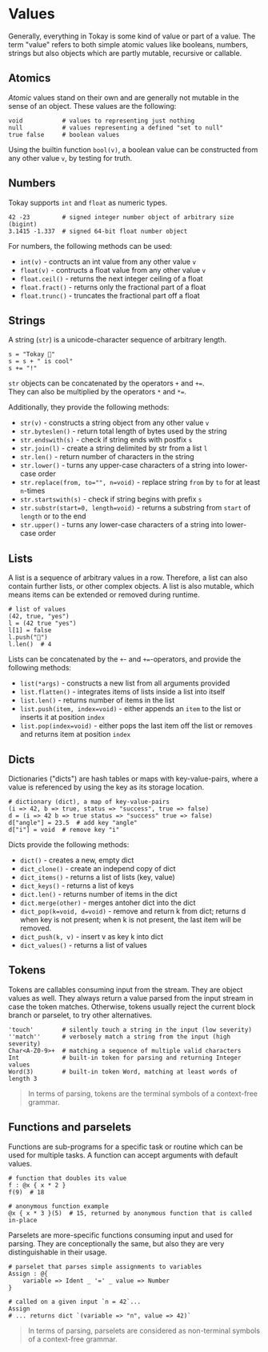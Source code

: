 # Values

Generally, everything in Tokay is some kind of value or part of a value. The term "value" refers to both simple atomic values like booleans, numbers, strings but also objects which are partly mutable, recursive or callable.

## Atomics

*Atomic* values stand on their own and are generally not mutable in the sense of an object. These values are the following:

```tokay
void           # values to representing just nothing
null           # values representing a defined "set to null"
true false     # boolean values
```

Using the builtin function `bool(v)`, a boolean value can be constructed from any other value `v`, by testing for truth.

## Numbers

Tokay supports `int` and `float` as numeric types.

```tokay
42 -23         # signed integer number object of arbitrary size (bigint)
3.1415 -1.337  # signed 64-bit float number object
```

For numbers, the following methods can be used:

- `int(v)` - contructs an int value from any other value `v`
- `float(v)` - contructs a float value from any other value `v`
- `float.ceil()` - returns the next integer ceiling of a float
- `float.fract()` - returns only the fractional part of a float
- `float.trunc()` - truncates the fractional part off a float

## Strings

A string (`str`) is a unicode-character sequence of arbitrary length.

```tokay
s = "Tokay 🦎"
s = s + " is cool"
s += "!"
```

`str` objects can be concatenated by the operators `+` and `+=`.<br>
They can also be multiplied by the operators `*` and `*=`.

Additionally, they provide the following methods:

- `str(v)` - constructs a string object from any other value `v`
- `str.byteslen()` - return total length of bytes used by the string
- `str.endswith(s)` - check if string ends with postfix `s`
- `str.join(l)` - create a string delimited by str from a list `l`
- `str.len()` - return number of characters in the string
- `str.lower()` - turns any upper-case characters of a string into lower-case order
- `str.replace(from, to="", n=void)` - replace string `from` by `to` for at least `n`-times
- `str.startswith(s)` - check if string begins with prefix `s`
- `str.substr(start=0, length=void)` - returns a substring from `start` of `length` or to the end
- `str.upper()` - turns any lower-case characters of a string into lower-case order

## Lists

A list is a sequence of arbitrary values in a row. Therefore, a list can also contain further lists, or other complex objects. A list is also mutable, which means items can be extended or removed during runtime.

```tokay
# list of values
(42, true, "yes")
l = (42 true "yes")
l[1] = false
l.push("🦎")
l.len()  # 4
```

Lists can be concatenated by the `+`- and `+=`-operators, and provide the following methods:

- `list(*args)` - constructs a new list from all arguments provided
- `list.flatten()` - integrates items of lists inside a list into itself
- `list.len()` - returns number of items in the list
- `list.push(item, index=void)` - either appends an `item` to the list or inserts it at position `index`
- `list.pop(index=void)` - either pops the last item off the list or removes and returns item at position `index`

## Dicts

Dictionaries ("dicts") are hash tables or maps with key-value-pairs, where a value is referenced by using the key as its storage location.

```tokay
# dictionary (dict), a map of key-value-pairs
(i => 42, b => true, status => "success", true => false)
d = (i => 42 b => true status => "success" true => false)
d["angle"] = 23.5  # add key "angle"
d["i"] = void  # remove key "i"
```

Dicts provide the following methods:

- `dict()` - creates a new, empty dict
- `dict_clone()` - create an independ copy of dict
- `dict_items()` - returns a list of lists (key, value)
- `dict_keys()` - returns a list of keys
- `dict.len()` - returns number of items in the dict
- `dict.merge(other)` - merges antoher dict into the dict
- `dict_pop(k=void, d=void)` - remove and return k from dict; returns d when key is not present; when k is not present, the last item will be removed.
- `dict_push(k, v)` - insert v as key k into dict
- `dict_values()` - returns a list of values

## Tokens

Tokens are callables consuming input from the stream. They are object values as well. They always return a value parsed from the input stream in case the token matches. Otherwise, tokens usually reject the current block branch or parselet, to try other alternatives.

```tokay
'touch'        # silently touch a string in the input (low severity)
''match''      # verbosely match a string from the input (high severity)
Char<A-Z0-9>+  # matching a sequence of multiple valid characters
Int            # built-in token for parsing and returning Integer values
Word(3)        # built-in token Word, matching at least words of length 3
```

> In terms of parsing, tokens are the terminal symbols of a context-free grammar.

## Functions and parselets

Functions are sub-programs for a specific task or routine which can be used for multiple tasks. A function can accept arguments with default values.

```tokay
# function that doubles its value
f : @x { x * 2 }
f(9)  # 18

# anonymous function example
@x { x * 3 }(5)  # 15, returned by anonymous function that is called in-place
```

Parselets are more-specific functions consuming input and used for parsing. They are conceptionally the same, but also they are very distinguishable in their usage.

```
# parselet that parses simple assignments to variables
Assign : @{
    variable => Ident _ '=' _ value => Number
}

# called on a given input `n = 42`...
Assign
# ... returns dict `(variable => "n", value => 42)`
```

> In terms of parsing, parselets are considered as non-terminal symbols of a context-free grammar.
